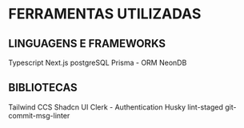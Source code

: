 # FERRAMENTAS UTILIZADAS

## LINGUAGENS E FRAMEWORKS

Typescript
Next.js
postgreSQL
Prisma - ORM
NeonDB

## BIBLIOTECAS

Tailwind CCS
Shadcn UI
Clerk - Authentication
Husky
lint-staged
git-commit-msg-linter
